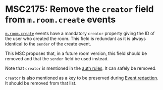 # MSC2175: Remove the `creator` field from `m.room.create` events

[`m.room.create`](https://chat.api-spec.imzqqq.top/client_server/r0.5.0#m-room-create)
events have a mandatory `creator` property giving the ID of the user who
created the room. This field is redundant as it is always identical to the
`sender` of the create event.

This MSC proposes that, in a future room version, this field should be removed
and that the `sender` field be used instead.

Note that `creator` is mentioned in the [auth
rules](https://chat.api-spec.imzqqq.top/rooms/v1#authorization-rules). It can
safely be removed.

`creator` is also mentioned as a key to be preserved during [Event
redaction](https://chat.api-spec.imzqqq.top/client_server/r0.5.0#redactions). It
should be removed from that list.
